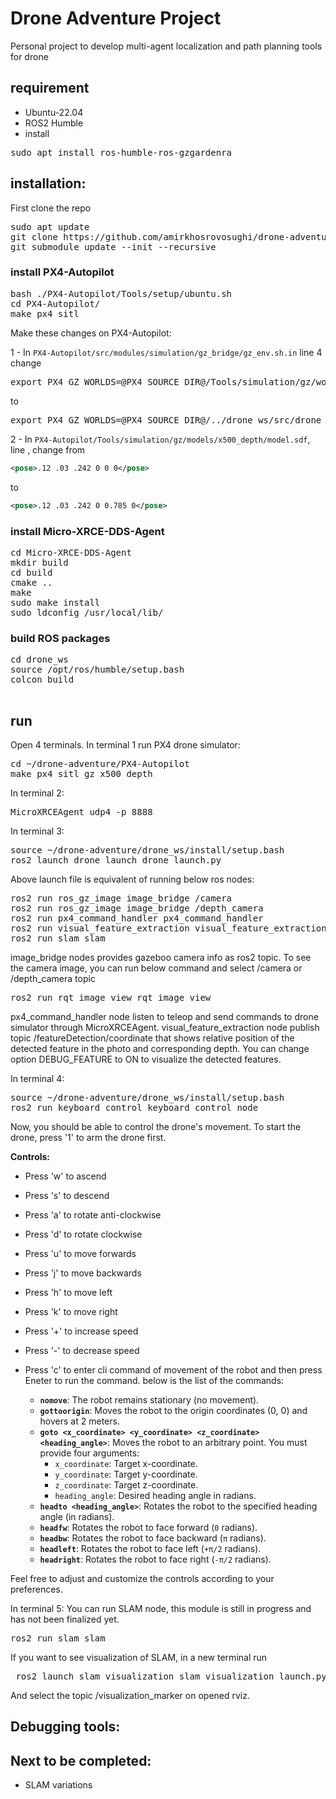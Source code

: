 # Drone Adventure Project

Personal project to develop multi-agent localization and path planning tools for drone


## requirement
- Ubuntu-22.04
- ROS2 Humble
- install 
<pre>
sudo apt install ros-humble-ros-gzgardenra
</pre>

## installation:
First clone the repo

<pre>
sudo apt update
git clone https://github.com/amirkhosrovosughi/drone-adventure.git
git submodule update --init --recursive
</pre>


### install PX4-Autopilot
<pre>
bash ./PX4-Autopilot/Tools/setup/ubuntu.sh
cd PX4-Autopilot/
make px4_sitl
</pre>

Make these changes on PX4-Autopilot:

1 - In `PX4-Autopilot/src/modules/simulation/gz_bridge/gz_env.sh.in` line 4 change
<pre>
export PX4_GZ_WORLDS=@PX4_SOURCE_DIR@/Tools/simulation/gz/worlds
</pre>
to
<pre>
export PX4_GZ_WORLDS=@PX4_SOURCE_DIR@/../drone_ws/src/drone_packages/simulation_resource/worlds
</pre>

2 - In `PX4-Autopilot/Tools/simulation/gz/models/x500_depth/model.sdf`, line , change from
```xml
<pose>.12 .03 .242 0 0 0</pose>
```
to
```xml
<pose>.12 .03 .242 0 0.785 0</pose>
```

### install Micro-XRCE-DDS-Agent
<pre>
cd Micro-XRCE-DDS-Agent
mkdir build
cd build
cmake ..
make
sudo make install
sudo ldconfig /usr/local/lib/
</pre>

### build ROS packages
 <pre>
cd drone_ws
source /opt/ros/humble/setup.bash
colcon build
 </pre>

## run
Open 4 terminals.
In terminal 1 run PX4 drone simulator:
<pre>
cd ~/drone-adventure/PX4-Autopilot
make px4_sitl gz_x500_depth
</pre>

In terminal 2:
<pre>
MicroXRCEAgent udp4 -p 8888
</pre>

In terminal 3:
<pre>
source ~/drone-adventure/drone_ws/install/setup.bash
ros2 launch drone_launch drone_launch.py
</pre>

Above launch file is equivalent of running below ros nodes:
<pre>
ros2 run ros_gz_image image_bridge /camera
ros2 run ros_gz_image image_bridge /depth_camera
ros2 run px4_command_handler px4_command_handler
ros2 run visual_feature_extraction visual_feature_extraction
ros2 run slam slam
</pre>

image_bridge nodes provides gazeboo camera info as ros2 topic. To see the camera image, you can run below command and select /camera or /depth_camera topic
<pre>
ros2 run rqt_image_view rqt_image_view
</pre> 
px4_command_handler node listen to teleop and send commands to drone simulator through MicroXRCEAgent.
visual_feature_extraction node publish topic /featureDetection/coordinate that shows relative position of the detected feature in the photo and corresponding depth. You can change option DEBUG_FEATURE to ON to visualize the detected features.  

In terminal 4:
<pre>
source ~/drone-adventure/drone_ws/install/setup.bash
ros2 run keyboard_control keyboard_control_node
</pre>

Now, you should be able to control the drone's movement. To start the drone, press '1' to arm the drone first.

**Controls:**
- Press 'w' to ascend
- Press 's' to descend
- Press 'a' to rotate anti-clockwise
- Press 'd' to rotate clockwise

- Press 'u' to move forwards
- Press 'j' to move backwards
- Press 'h' to move left
- Press 'k' to move right

- Press '+' to increase speed
- Press '-' to decrease speed

- Press 'c' to enter cli command of movement of the robot and then press Eneter to run the command.
  below is the list of the commands:

  - **`nomove`**: The robot remains stationary (no movement).  
  - **`gottoorigin`**: Moves the robot to the origin coordinates (0, 0) and hovers at 2 meters.  
  - **`goto <x_coordinate> <y_coordinate> <z_coordinate> <heading_angle>`**: Moves the robot to an arbitrary point. You must provide four arguments:  
    - `x_coordinate`: Target x-coordinate.  
    - `y_coordinate`: Target y-coordinate.  
    - `z_coordinate`: Target z-coordinate.  
    - `heading_angle`: Desired heading angle in radians.  
  - **`headto <heading_angle>`**: Rotates the robot to the specified heading angle (in radians).  
  - **`headfw`**: Rotates the robot to face forward (`0` radians).  
  - **`headbw`**: Rotates the robot to face backward (`π` radians).  
  - **`headleft`**: Rotates the robot to face left (`+π/2` radians).  
  - **`headright`**: Rotates the robot to face right (`-π/2` radians).

Feel free to adjust and customize the controls according to your preferences.

In terminal 5:
You can run SLAM node, this module is still in progress and has not been finalized yet.
<pre>
ros2 run slam slam
</pre>

If you want to see visualization of SLAM, in a new terminal run
<pre>
 ros2 launch slam_visualization slam_visualization_launch.py
</pre>

And select the topic /visualization_marker on opened rviz. 

## Debugging tools:


## Next to be completed:
- SLAM variations
